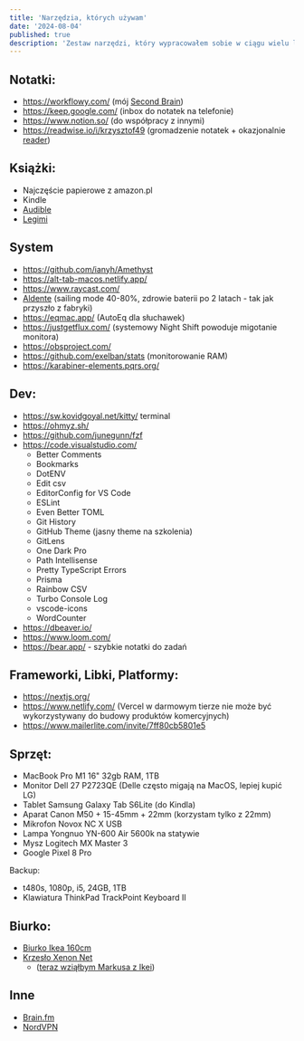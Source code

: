 ```yaml
---
title: 'Narzędzia, których używam'
date: '2024-08-04'
published: true
description: 'Zestaw narzędzi, który wypracowałem sobie w ciągu wielu lat testów.'
---
```


## Notatki:

- https://workflowy.com/ (mój [Second Brain](/second-brain/))
- https://keep.google.com/ (inbox do notatek na telefonie)
- https://www.notion.so/ (do współpracy z innymi)
- https://readwise.io/i/krzysztof49 (gromadzenie notatek + okazjonalnie [reader](https://keep.google.com/))

## Książki:

- Najczęście papierowe z amazon.pl
- Kindle
- [Audible](https://audible.com)
- [Legimi](https://www.legimi.pl/kod/JSNUK/)

## System

- https://github.com/ianyh/Amethyst
- https://alt-tab-macos.netlify.app/
- https://www.raycast.com/
- [Aldente](https://apphousekitchen.com/) (sailing mode 40-80%, zdrowie baterii po 2 latach - tak jak przyszło z fabryki)
- https://eqmac.app/ (AutoEq dla słuchawek)
- https://justgetflux.com/ (systemowy Night Shift powoduje migotanie monitora)
- https://obsproject.com/
- https://github.com/exelban/stats (monitorowanie RAM)
- https://karabiner-elements.pqrs.org/

## Dev:

- https://sw.kovidgoyal.net/kitty/ terminal
- https://ohmyz.sh/
- https://github.com/junegunn/fzf
- https://code.visualstudio.com/
  - Better Comments
  - Bookmarks
  - DotENV
  - Edit csv
  - EditorConfig for VS Code
  - ESLint
  - Even Better TOML
  - Git History
  - GitHub Theme (jasny theme na szkolenia)
  - GitLens
  - One Dark Pro
  - Path Intellisense
  - Pretty TypeScript Errors
  - Prisma
  - Rainbow CSV
  - Turbo Console Log
  - vscode-icons
  - WordCounter
- https://dbeaver.io/
- https://www.loom.com/
- https://bear.app/ - szybkie notatki do zadań

## Frameworki, Libki, Platformy:

- https://nextjs.org/
- https://www.netlify.com/ (Vercel w darmowym tierze nie może być wykorzystywany do budowy produktów komercyjnych)
- https://www.mailerlite.com/invite/7ff80cb5801e5

## Sprzęt:

- MacBook Pro M1 16" 32gb RAM, 1TB
- Monitor Dell 27 P2723QE (Delle często migają na MacOS, lepiej kupić LG)
- Tablet Samsung Galaxy Tab S6Lite (do Kindla)
- Aparat Canon M50 + 15-45mm + 22mm (korzystam tylko z 22mm)
- Mikrofon Novox NC X USB
- Lampa Yongnuo YN-600 Air 5600k na statywie
- Mysz Logitech MX Master 3
- Google Pixel 8 Pro

Backup:

- t480s, 1080p, i5, 24GB, 1TB
- Klawiatura ThinkPad TrackPoint Keyboard II

## Biurko:

- [Biurko Ikea 160cm](https://www.ikea.com/pl/pl/p/trotten-biurko-z-regulacja-wysokosci-bezowy-bialy-s29434130/)
- [Krzesło Xenon Net](https://www.profim.pl/produkty/kolekcja/xenon-net/model-obrotowy)
  - ([teraz wziąłbym Markusa z Ikei](https://www.ikea.com/pl/pl/p/markus-krzeslo-biurowe-vissle-ciemnoszary-70261150))

## Inne

- [Brain.fm](https://my.brain.fm/?promotionCode=promo_1KC6DhDxyvLufNfyZ264p2Za&name=Your%20First%20Month%20of%20Brain.fm%20Pro%20for%20$1&displayCost=1.00&description=You%27ve%20been%20referred!%20Get%201%20Month%20of%20Brain.fm%20Pro%20for%20$1&targetPlan=Monthly)
- [NordVPN](https://ref.nordvpn.com/QKcGPyclsxy)
